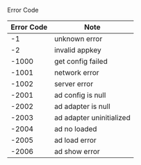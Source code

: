 Error Code

| Error Code | Note | 
| --- | --- | 
| -1 | unknown error |
| -2 | invalid appkey |
| -1000| get config failed |
| -1001| network error |
| -1002| server error |
| -2001| ad config is null |
| -2002| ad adapter is null |
| -2003| ad adapter uninitialized |
| -2004| ad no loaded |
| -2005| ad load error |
| -2006| ad show error |
